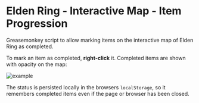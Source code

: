 # Elden Ring - Interactive Map - Item Progression

Greasemonkey script to allow marking items on the interactive map of Elden Ring as completed.

To mark an item as completed, **right-click** it. Completed items are shown with opacity on the map:

![example](https://i.imgur.com/HwG9ObA.png)

The status is persisted locally in the browsers `localStorage`, so it remembers completed items even if the page or browser has been closed.
